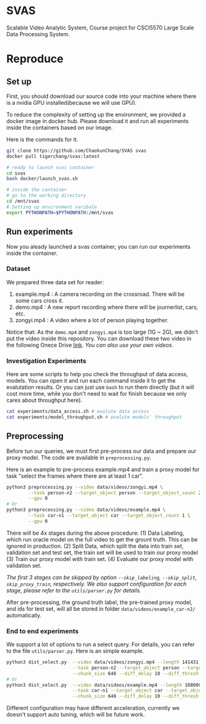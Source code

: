 # SVAS
Scalable Video Analytic System, Course project for CSCI5570 Large Scale Data Processing System.

# Reproduce

## Set up
First, you should download our source code into your machine where there is a nvidia GPU installed(because we will use GPU).

To reduce the complexity of setting up the environment, we provided a docker image in docker hub. Please download it and run all experiments inside the containers based on our image.

Here is the commands for it. 
``` Bash
git clone https://github.com/ChaokunChang/SVAS svas
docker pull tigerchang/svas:latest
```

``` Bash
# ready to launch svas container
cd svas
bash docker/launch_svas.sh

# inside the container
# go to the working directory
cd /mnt/svas
# Setting up environment varibale
export PYTHONPATH=$PYTHONPATH:/mnt/svas
```

## Run experiments

Now you aleady launched a svas container, you can run our experiments inside the container.

### Dataset

We prepared three data set for reader: 

1. example.mp4 : A camera recording on the crossroad. There will be some cars cross it.
2. demo.mp4 : A new report recording where there will be journerlist, cars, etc.
3. zongyi.mp4 : A video where a lot of person playing together.

Notice that: As the `demo.mp4` and `zongyi.mp4` is too large (1G ~ 2G), we didn't put the video inside this repository. You can download these two video in the following Onece Drive [link](https://mycuhk-my.sharepoint.com/:f:/g/personal/1155155266_link_cuhk_edu_hk/EsSffSbZqiBNpQiLZB1TqXIBbLNtX4BThA-MfrLYfJpFtw?e=mTji2L). *You can also use your own videos.*

### Investigation Experiments

Here are some scripts to help you check the throughput of data access, models. You can open it and run each command inside it to get the evalutation results. Or you can just use `bash` to run them directly (but it will cost more time, while you don't need to wait for finish because we only cares about throughput here).

``` Bash
cat experiments/data_access.sh # evalute data access
cat experiments/model_throughput.sh # evalute models' throughput
```

## Preprocessing

Before tun our queries, we must first pre-process our data and prepare our proxy model. The code are available in `preprocessing.py`.

Here is an example to pre-process example.mp4 and train a proxy model for task "select the frames where there are at least 1 car". 

``` Bash
python3 preprocessing.py --video data/videos/zongyi.mp4 \
        --task person-n2 --target_object person --target_object_count 2 \
        --gpu 0
# Or
python3 preprocessing.py --video data/videos/example.mp4 \
        --task car-n1 --target_object car --target_object_count 1 \
        --gpu 0
```

There will be 4x stages during the above procedure: (1) Data Labeling, which run oracle model on the full video to get the grount truth. This can be ignored in production. (2) Split Data, which split the data into train set, validation set and test set, the train set will be used to train our proxy model (3) Train our proxy model with train set. (4) Evaluate our proxy model with validation set.

*The first 3 stages can be skipped by option `--skip_labeling`, `--skip_split`, `skip_proxy_train`, respectively. We also support configuration for each stage, please refer to the `utils/parser.py` for details.*

After pre-processing, the ground truth label, the pre-trained proxy model, and ids for test set, will all be stored in folder `data/videos/example_car-n2/` automatically.

### End to end experiments

We support a lot of options to run a select query. For details, you can refer to the file `utils/parser.py`. Here is an simple example.

``` Bash
python3 dist_select.py  --video data/videos/zongyi.mp4 --length 141431 \
                        --task person-n2 --target_object person --target_object_count 2 \
                        --chunk_size 640 --diff_delay 10 --diff_thresh 1e-5 --num_gpus 4
# Or
python3 dist_select.py  --video data/videos/example.mp4 --length 108000 \
                        --task car-n1 --target_object car --target_object_count 1 \
                        --chunk_size 640 --diff_delay 10 --diff_thresh 1e-5 --num_gpus 4

```

Different configuration may have different acceleration, currently we doesn't support auto tuning, which will be future work.

